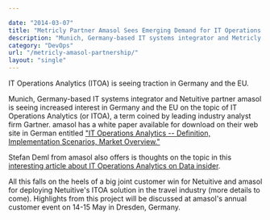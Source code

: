 ```yaml
---

date: "2014-03-07"
title: "Metricly Partner Amasol Sees Emerging Demand for IT Operations Analytics"
description: "Munich, Germany-based IT systems integrator and Metricly partner amasol is seeing increased interest on the topic of IT Operations Analytics (or ITOA)."
category: "DevOps"
url: "/metricly-amasol-partnership/"
layout: "single"
---
```


IT Operations Analytics (ITOA) is seeing traction in Germany and the EU.

Munich, Germany-based IT systems integrator and Netuitive partner amasol is seeing increased interest in Germany and the EU on the topic of IT Operations Analytics (or ITOA), a term coined by leading industry analyst firm Gartner.  amasol has a white paper available for download on their web site in German entitled ["IT Operations Analytics -- Definition, Implementation Scenarios, Market Overview."](http://www.amasol.de/download/whitepaper-it-operations-analytics.html)

Stefan Deml from amasol also offers is thoughts on the topic in this [interesting article about IT Operations Analytics on Data insider](http://www.datacenter-insider.de/methoden-fuer-end-user-zentriertes-service-performance-management-a-436761/).

All this falls on the heels of a big joint customer win for Netuitive and amasol for deploying Netuitive's ITOA solution in the travel industry (more details to come).  Highlights from this project will be discussed at amasol's annual customer event on 14-15 May in Dresden, Germany.

